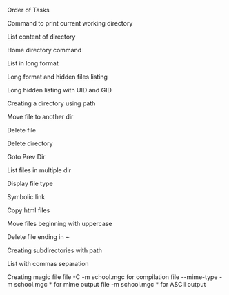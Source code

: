 Order of Tasks

Command to print current working directory

List content of directory

Home directory command

List in long format

Long format and hidden files listing

Long hidden listing with UID and GID

Creating a directory using path

Move file to another dir

Delete file

Delete directory

Goto Prev Dir

List files in multiple dir

Display file type

Symbolic link

Copy html files

Move files beginning with uppercase

Delete file ending in ~

Creating subdirectories with path

List with commas separation

Creating magic file 
file -C -m school.mgc for compilation 
file --mime-type -m school.mgc * for mime output 
file -m school.mgc * for ASCII output
